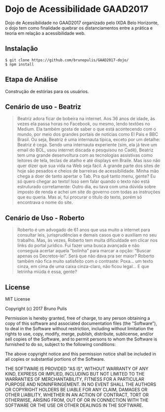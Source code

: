 # Dojo de Acessibilidade GAAD2017 

Dojo de Acessibilidade no GAAD2017 organizado pelo IXDA Belo Horizonte, o dojo tem como finalidade quebrar os distanciamentos entre a prática e teoria em relação a acessibilidade web. 



## Instalação
```
$ git clone https://github.com/brunopulis/GAAD2017-dojo/
$ npm install
```

## Etapa de Análise

Construção de estórias para os usuários.

## Cenário de uso - Beatriz

> Beatriz adora ficar de bobeira na internet. Aos 36 anos de idade, às vezes ela passa horas no Facebook, ou mesmo, lendo textões no Medium. Ela também gosta de saber o que está acontecendo com o mundo, por meio dos grandes portais de notícias como El Paìs e BBC Brasil. Ou seja, Beatriz é uma internauta típica, exceto por um detalhe: Beatriz é cega.
Sendo uma internauta experiente (sim, ela já teve um email do BOL, usou internet discada e pesquisou no Cadê), Beatriz tem uma grande desenvoltura com as tecnologias assistivas como leitores de tela, teclas de atalho e até displays em Braile. Mas isso não quer dizer que sua vida na Web seja fácil. A grande parte dos sites de hoje são pesados e cheios de barreiras de acessibilidade.
Minha mão chega a doer de tanto apertar o Tab. Pra quê tanto menu, gente? Eu só quero chegar ao texto!
Isso sem falar quando o texto não está estruturado corretamente:
Outro dia, eu tava com uma dúvida sobre imposto de renda e achei um site do governo com todas as instruções que eu queria. Mas aí, fui procurar o título do texto, porém só encontrava o nome do site.

## Cenário de Uso - Roberto

> Roberto é um advogado de 61 anos que usa muito a internet para consultar leis, jurisprudências e demais casos que o auxiliam no seu trabalho. Mas, às vezes, Roberto tem muita dificuldade em clicar nos links do portal jurídico.
Fui fazer uma busca avançada e não conseguia acertar aquela “bolinha” para marcar a opção: “Buscar apenas os Decretos-lei”. Será que não dava pra ser maior?
Roberto também não fica muito satisfeito com o contraste:
Poxa... um texto cinza, em cima de uma caixa cinza-claro, não ficou legal... E que letrinha miúda é essa, gente?






## License

MIT License

Copyright (c) 2017 Bruno Pulis

Permission is hereby granted, free of charge, to any person obtaining a copy
of this software and associated documentation files (the "Software"), to deal
in the Software without restriction, including without limitation the rights
to use, copy, modify, merge, publish, distribute, sublicense, and/or sell
copies of the Software, and to permit persons to whom the Software is
furnished to do so, subject to the following conditions:

The above copyright notice and this permission notice shall be included in all
copies or substantial portions of the Software.

THE SOFTWARE IS PROVIDED "AS IS", WITHOUT WARRANTY OF ANY KIND, EXPRESS OR
IMPLIED, INCLUDING BUT NOT LIMITED TO THE WARRANTIES OF MERCHANTABILITY,
FITNESS FOR A PARTICULAR PURPOSE AND NONINFRINGEMENT. IN NO EVENT SHALL THE
AUTHORS OR COPYRIGHT HOLDERS BE LIABLE FOR ANY CLAIM, DAMAGES OR OTHER
LIABILITY, WHETHER IN AN ACTION OF CONTRACT, TORT OR OTHERWISE, ARISING FROM,
OUT OF OR IN CONNECTION WITH THE SOFTWARE OR THE USE OR OTHER DEALINGS IN THE
SOFTWARE.
